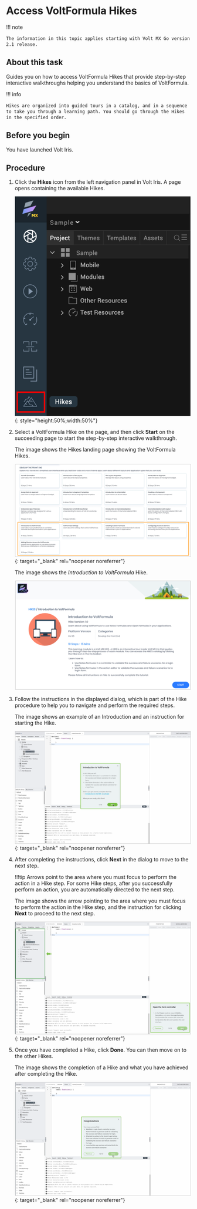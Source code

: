 # Access VoltFormula Hikes 

!!! note

    The information in this topic applies starting with Volt MX Go version 2.1 release. 

## About this task

Guides you on how to access VoltFormula Hikes that provide step-by-step interactive walkthroughs helping you understand the basics of VoltFormula.  

!!! info

    Hikes are organized into guided tours in a catalog, and in a sequence to take you through a learning path. You should go through the Hikes in the specified order.

## Before you begin

You have launched Volt Iris.

## Procedure

1. Click the **Hikes** icon from the left navigation panel in Volt Iris. A page opens containing the available Hikes.

    ![Hikes icon](../../assets/images/hikes.png){: style="height:50%;width:50%"}

2. Select a VoltFormula Hike on the page, and then click **Start** on the succeeding page to start the step-by-step interactive walkthrough.

    The image shows the Hikes landing page showing the VoltFormula Hikes.

    [![Hikes landing page](../../assets/images/hikes1.png)](../../assets/images/hikes1.png "Click or tap to open in a new tab"){: target="_blank" rel="noopener noreferrer"}

    The image shows the *Introduction to VoltFormula* Hike.

    ![Start on Hikes page](../../assets/images/hikes2.png)

3. Follow the instructions in the displayed dialog, which is part of the Hike procedure to help you to navigate and perform the required steps.

    The image shows an example of an Introduction and an instruction for starting the Hike. 

    [![Starting Hikes](../../assets/images/hikes3.png)](../../assets/images/hikes3.png "Click or tap to open in a new tab"){: target="_blank" rel="noopener noreferrer"}

4. After completing the instructions, click **Next** in the dialog to move to the next step.

    !!!tip
        Arrows point to the area where you must focus to perform the action in a Hike step. For some Hike steps, after you successfully perform an action, you are automatically directed to the next step.

    The image shows the arrow pointing to the area where you must focus to perform the action in the Hike step, and the instruction for clicking **Next** to proceed to the next step. 

    [![Next step in Hike](../../assets/images/hikes5.png)](../../assets/images/hikes5.png "Click or tap to open in a new tab"){: target="_blank" rel="noopener noreferrer"}

5. Once you have completed a Hike, click **Done**. You can then move on to the other Hikes.

    The image shows the completion of a Hike and what you have achieved after completing the Hike.  

    [![Hike complete](../../assets/images/hikes6.png)](../../assets/images/hikes6.png "Click or tap to open in a new tab"){: target="_blank" rel="noopener noreferrer"}
